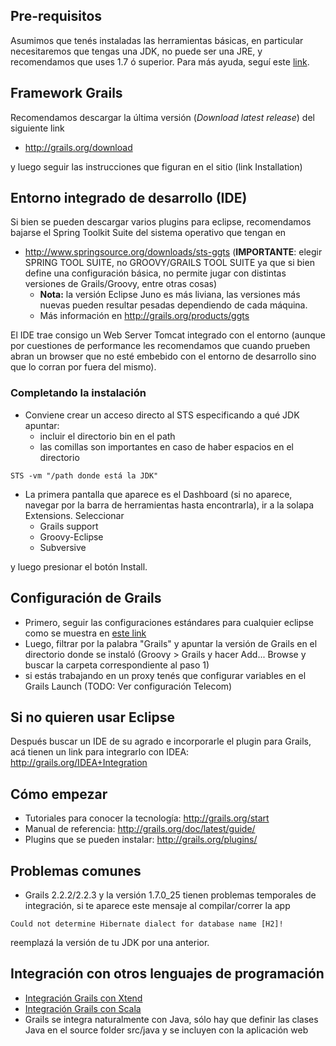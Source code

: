Pre-requisitos
--------------

Asumimos que tenés instaladas las herramientas básicas, en particular necesitaremos que tengas una JDK, no puede ser una JRE, y recomendamos que uses 1.7 ó superior. Para más ayuda, seguí este [link](preparacion-de-un-entorno-de-desarrollo-java.html).

Framework Grails
----------------

Recomendamos descargar la última versión (*Download latest release*) del siguiente link

-   <http://grails.org/download>

y luego seguir las instrucciones que figuran en el sitio (link Installation)

Entorno integrado de desarrollo (IDE)
-------------------------------------

Si bien se pueden descargar varios plugins para eclipse, recomendamos bajarse el Spring Toolkit Suite del sistema operativo que tengan en

-   <http://www.springsource.org/downloads/sts-ggts> (**IMPORTANTE**: elegir SPRING TOOL SUITE, no GROOVY/GRAILS TOOL SUITE ya que si bien define una configuración básica, no permite jugar con distintas versiones de Grails/Groovy, entre otras cosas)
    -   **Nota:** la versión Eclipse Juno es más liviana, las versiones más nuevas pueden resultar pesadas dependiendo de cada máquina.
    -   Más información en <http://grails.org/products/ggts>

El IDE trae consigo un Web Server Tomcat integrado con el entorno (aunque por cuestiones de performance les recomendamos que cuando prueben abran un browser que no esté embebido con el entorno de desarrollo sino que lo corran por fuera del mismo).

### Completando la instalación

-   Conviene crear un acceso directo al STS especificando a qué JDK apuntar:
    -   incluir el directorio bin en el path
    -   las comillas son importantes en caso de haber espacios en el directorio

`STS -vm "/path donde está la JDK" `

-   La primera pantalla que aparece es el Dashboard (si no aparece, navegar por la barra de herramientas hasta encontrarla), ir a la solapa Extensions. Seleccionar
    -   Grails support
    -   Groovy-Eclipse
    -   Subversive

y luego presionar el botón Install.

Configuración de Grails
-----------------------

-   Primero, seguir las configuraciones estándares para cualquier eclipse como se muestra en [este link](preparacion-de-un-entorno-de-desarrollo-java-configuraciones-adicionales.html)
-   Luego, filtrar por la palabra "Grails" y apuntar la versión de Grails en el directorio donde se instaló (Groovy &gt; Grails y hacer Add... Browse y buscar la carpeta correspondiente al paso 1)
-   si estás trabajando en un proxy tenés que configurar variables en el Grails Launch (TODO: Ver configuración Telecom)

Si no quieren usar Eclipse
--------------------------

Después buscar un IDE de su agrado e incorporarle el plugin para Grails, acá tienen un link para integrarlo con IDEA: <http://grails.org/IDEA+Integration>

Cómo empezar
------------

-   Tutoriales para conocer la tecnología: <http://grails.org/start>
-   Manual de referencia: <http://grails.org/doc/latest/guide/>
-   Plugins que se pueden instalar: <http://grails.org/plugins/>

Problemas comunes
-----------------

-   Grails 2.2.2/2.2.3 y la versión 1.7.0\_25 tienen problemas temporales de integración, si te aparece este mensaje al compilar/correr la app

`Could not determine Hibernate dialect for database name [H2]!`

reemplazá la versión de tu JDK por una anterior.

Integración con otros lenguajes de programación
-----------------------------------------------

-   [Integración Grails con Xtend](integracion-grails-con-xtend.html)
-   [Integración Grails con Scala](integracion-grails-con-scala.html)
-   Grails se integra naturalmente con Java, sólo hay que definir las clases Java en el source folder src/java y se incluyen con la aplicación web

